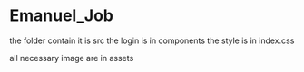 # Emanuel_Job

the folder contain it is src
the login is in components
the style is in index.css
 
all necessary image are in assets